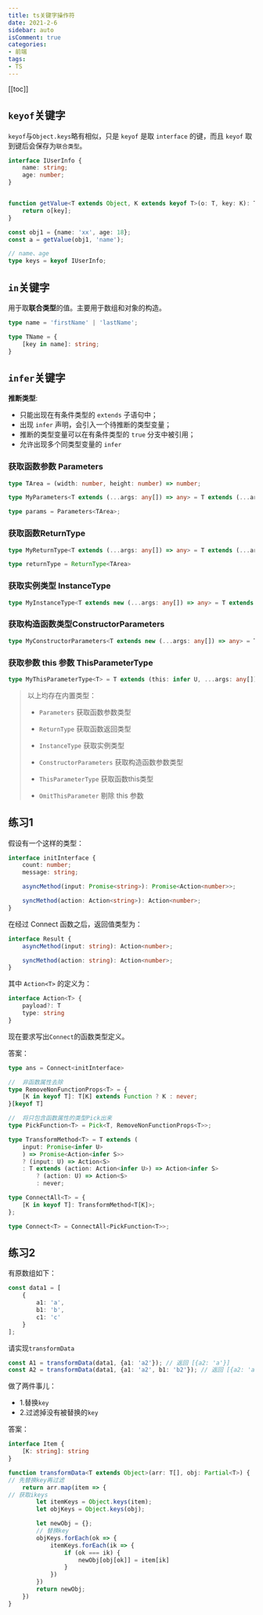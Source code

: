 ```yaml
---
title: ts关键字操作符
date: 2021-2-6
sidebar: auto
isComment: true
categories:
- 前端
tags:
- TS
---
```


[[toc]]

## `keyof`关键字

`keyof`与`Object.keys`略有相似，只是 `keyof` 是取 `interface` 的键，而且 `keyof` 取到键后会保存为`联合类型`。

```ts
interface IUserInfo {
    name: string;
    age: number;
}


function getValue<T extends Object, K extends keyof T>(o: T, key: K): T[K] {
    return o[key];
}

const obj1 = {name: 'xx', age: 18};
const a = getValue(obj1, 'name');

// name、age
type keys = keyof IUserInfo;
```

## `in`关键字

用于取**联合类型**的值。主要用于数组和对象的构造。

```ts
type name = 'firstName' | 'lastName';

type TName = {
    [key in name]: string;
}
```

## `infer`关键字

**推断类型**:

+ 只能出现在有条件类型的 `extends` 子语句中；
+ 出现 `infer` 声明，会引入一个待推断的类型变量；
+ 推断的类型变量可以在有条件类型的 `true` 分支中被引用；
+ 允许出现多个同类型变量的 `infer`

### 获取函数参数 Parameters

```ts
type TArea = (width: number, height: number) => number;

type MyParameters<T extends (...args: any[]) => any> = T extends (...args: infer P) => any ? P : never;

type params = Parameters<TArea>;
```

### 获取函数ReturnType


```ts
type MyReturnType<T extends (...args: any[]) => any> = T extends (...args: any[]) => infer R ? R : any;

type returnType = ReturnType<TArea>
```

### 获取实例类型 InstanceType

```ts
type MyInstanceType<T extends new (...args: any[]) => any> = T extends new (...args: any[]) => infer R ? R : any;
```

### 获取构造函数类型ConstructorParameters

```ts
type MyConstructorParameters<T extends new (...args: any[]) => any> = T extends new (...args: infer P) => any ? P : never;
```

### 获取参数 this 参数 ThisParameterType

```ts
type MyThisParameterType<T> = T extends (this: infer U, ...args: any[]) => any ? U : unknown;
```

> 以上均存在内置类型：
> 
> + `Parameters` 获取函数参数类型
>
> + `ReturnType` 获取函数返回类型
>
> + `InstanceType` 获取实例类型
>
> + `ConstructorParameters` 获取构造函数参数类型
>
> + `ThisParameterType` 获取函数this类型
>
> + `OmitThisParameter` 剔除 this 参数
>

## 练习1

假设有一个这样的类型：

```ts
interface initInterface {
    count: number;
    message: string;

    asyncMethod(input: Promise<string>): Promise<Action<number>>;

    syncMethod(action: Action<string>): Action<number>;
}
```

在经过 Connect 函数之后，返回值类型为：

```ts
interface Result {
    asyncMethod(input: string): Action<number>;

    syncMethod(action: string): Action<number>;
}
```

其中 `Action<T>` 的定义为：

```ts
interface Action<T> {
    payload?: T
    type: string
}
```

现在要求写出`Connect`的函数类型定义。

答案：
```ts
type ans = Connect<initInterface>

//  非函数属性去除
type RemoveNonFunctionProps<T> = {
    [K in keyof T]: T[K] extends Function ? K : never;
}[keyof T]

//  将只包含函数属性的类型Pick出来
type PickFunction<T> = Pick<T, RemoveNonFunctionProps<T>>;

type TransformMethod<T> = T extends (
    input: Promise<infer U>
    ) => Promise<Action<infer S>>
    ? (input: U) => Action<S>
    : T extends (action: Action<infer U>) => Action<infer S>
        ? (action: U) => Action<S>
        : never;

type ConnectAll<T> = {
    [K in keyof T]: TransformMethod<T[K]>;
};

type Connect<T> = ConnectAll<PickFunction<T>>;

```

## 练习2

有原数组如下：

```ts
const data1 = [
    {
        a1: 'a',
        b1: 'b',
        c1: 'c'
    }
];
```


请实现`transformData`

```ts
const A1 = transformData(data1, {a1: 'a2'}); // 返回 [{a2: 'a'}]
const A2 = transformData(data1, {a1: 'a2', b1: 'b2'}); // 返回 [{a2: 'a', b2: 'b']
```

做了两件事儿： 
+ 1.替换`key`
+ 2.过滤掉没有被替换的`key`

答案：
```ts
interface Item {
    [K: string]: string
}

function transformData<T extends Object>(arr: T[], obj: Partial<T>) {
// 先替换key再过滤
    return arr.map(item => {
// 获取ikeys
        let itemKeys = Object.keys(item);
        let objKeys = Object.keys(obj);

        let newObj = {};
        // 替换key
        objKeys.forEach(ok => {
            itemKeys.forEach(ik => {
                if (ok === ik) {
                    newObj[obj[ok]] = item[ik]
                }
            })
        })
        return newObj;
    })
}
```
